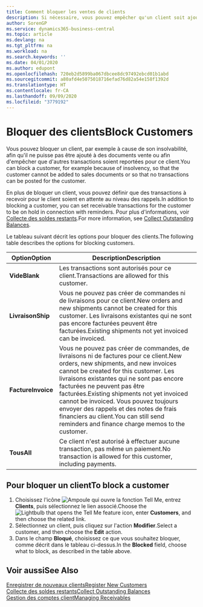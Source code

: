 ```yaml
---
title: Comment bloquer les ventes de clients
description: Si nécessaire, vous pouvez empêcher qu'un client soit ajouté aux documents de vente et d'autres transactions de vente.
author: SorenGP
ms.service: dynamics365-business-central
ms.topic: article
ms.devlang: na
ms.tgt_pltfrm: na
ms.workload: na
ms.search.keywords: ''
ms.date: 04/01/2020
ms.author: edupont
ms.openlocfilehash: 720eb2d5899ba067dbcee8dc97492ebcd01b1abd
ms.sourcegitcommit: a80afd4e5075018716efad76d82a54e158f1392d
ms.translationtype: HT
ms.contentlocale: fr-CA
ms.lasthandoff: 09/09/2020
ms.locfileid: "3779192"
---
```

# <a name="block-customers"></a><span data-ttu-id="37bb2-103">Bloquer des clients</span><span class="sxs-lookup"><span data-stu-id="37bb2-103">Block Customers</span></span>
<span data-ttu-id="37bb2-104">Vous pouvez bloquer un client, par exemple à cause de son insolvabilité, afin qu'il ne puisse pas être ajouté à des documents vente ou afin d'empêcher que d'autres transactions soient reportées pour ce client.</span><span class="sxs-lookup"><span data-stu-id="37bb2-104">You can block a customer, for example because of insolvency, so that the customer cannot be added to sales documents or so that no transactions can be posted for the customer.</span></span>

<span data-ttu-id="37bb2-105">En plus de bloquer un client, vous pouvez définir que des transactions à recevoir pour le client soient en attente au niveau des rappels.</span><span class="sxs-lookup"><span data-stu-id="37bb2-105">In addition to blocking a customer, you can set receivable transactions for the customer to be on hold in connection with reminders.</span></span> <span data-ttu-id="37bb2-106">Pour plus d'informations, voir [Collecte des soldes restants](receivables-collect-outstanding-balances.md).</span><span class="sxs-lookup"><span data-stu-id="37bb2-106">For more information, see [Collect Outstanding Balances](receivables-collect-outstanding-balances.md).</span></span>   

<span data-ttu-id="37bb2-107">Le tableau suivant décrit les options pour bloquer des clients.</span><span class="sxs-lookup"><span data-stu-id="37bb2-107">The following table describes the options for blocking customers.</span></span>  

|<span data-ttu-id="37bb2-108">Option</span><span class="sxs-lookup"><span data-stu-id="37bb2-108">Option</span></span>|<span data-ttu-id="37bb2-109">Description</span><span class="sxs-lookup"><span data-stu-id="37bb2-109">Description</span></span>|  
|--------------------|------------|  
|<span data-ttu-id="37bb2-110">**Vide**</span><span class="sxs-lookup"><span data-stu-id="37bb2-110">**Blank**</span></span>|<span data-ttu-id="37bb2-111">Les transactions sont autorisés pour ce client.</span><span class="sxs-lookup"><span data-stu-id="37bb2-111">Transactions are allowed for this customer.</span></span>|
|<span data-ttu-id="37bb2-112">**Livraison**</span><span class="sxs-lookup"><span data-stu-id="37bb2-112">**Ship**</span></span>|<span data-ttu-id="37bb2-113">Vous ne pouvez pas créer de commandes ni de livraisons pour ce client.</span><span class="sxs-lookup"><span data-stu-id="37bb2-113">New orders and new shipments cannot be created for this customer.</span></span> <span data-ttu-id="37bb2-114">Les livraisons existantes qui ne sont pas encore facturées peuvent être facturées.</span><span class="sxs-lookup"><span data-stu-id="37bb2-114">Existing shipments not yet invoiced can be invoiced.</span></span>|  
|<span data-ttu-id="37bb2-115">**Facture**</span><span class="sxs-lookup"><span data-stu-id="37bb2-115">**Invoice**</span></span>|<span data-ttu-id="37bb2-116">Vous ne pouvez pas créer de commandes, de livraisons ni de factures pour ce client.</span><span class="sxs-lookup"><span data-stu-id="37bb2-116">New orders, new shipments, and new invoices cannot be created for this customer.</span></span> <span data-ttu-id="37bb2-117">Les livraisons existantes qui ne sont pas encore facturées ne peuvent pas être facturées.</span><span class="sxs-lookup"><span data-stu-id="37bb2-117">Existing shipments not yet invoiced cannot be invoiced.</span></span> <span data-ttu-id="37bb2-118">Vous pouvez toujours envoyer des rappels et des notes de frais financiers au client.</span><span class="sxs-lookup"><span data-stu-id="37bb2-118">You can still send reminders and finance charge memos to the customer.</span></span>|  
|<span data-ttu-id="37bb2-119">**Tous**</span><span class="sxs-lookup"><span data-stu-id="37bb2-119">**All**</span></span>|<span data-ttu-id="37bb2-120">Ce client n'est autorisé à effectuer aucune transaction, pas même un paiement.</span><span class="sxs-lookup"><span data-stu-id="37bb2-120">No transaction is allowed for this customer, including payments.</span></span>|  

## <a name="to-block-a-customer"></a><span data-ttu-id="37bb2-121">Pour bloquer un client</span><span class="sxs-lookup"><span data-stu-id="37bb2-121">To block a customer</span></span>  
1. <span data-ttu-id="37bb2-122">Choisissez l'icône ![Ampoule qui ouvre la fonction Tell Me](media/ui-search/search_small.png "Dites-moi ce que vous voulez faire"), entrez **Clients**, puis sélectionnez le lien associé.</span><span class="sxs-lookup"><span data-stu-id="37bb2-122">Choose the ![Lightbulb that opens the Tell Me feature](media/ui-search/search_small.png "Tell me what you want to do") icon, enter **Customers**, and then choose the related link.</span></span>
2. <span data-ttu-id="37bb2-123">Sélectionnez un client, puis cliquez sur l'action **Modifier**.</span><span class="sxs-lookup"><span data-stu-id="37bb2-123">Select a customer, and then choose the **Edit** action.</span></span>
3. <span data-ttu-id="37bb2-124">Dans le champ **Bloqué**, choisissez ce que vous souhaitez bloquer, comme décrit dans le tableau ci-dessus.</span><span class="sxs-lookup"><span data-stu-id="37bb2-124">In the **Blocked** field, choose what to block, as described in the table above.</span></span>

## <a name="see-also"></a><span data-ttu-id="37bb2-125">Voir aussi</span><span class="sxs-lookup"><span data-stu-id="37bb2-125">See Also</span></span>  
[<span data-ttu-id="37bb2-126">Enregistrer de nouveaux clients</span><span class="sxs-lookup"><span data-stu-id="37bb2-126">Register New Customers</span></span>](sales-how-register-new-customers.md)  
[<span data-ttu-id="37bb2-127">Collecte des soldes restants</span><span class="sxs-lookup"><span data-stu-id="37bb2-127">Collect Outstanding Balances</span></span>](receivables-collect-outstanding-balances.md)  
[<span data-ttu-id="37bb2-128">Gestion des comptes client</span><span class="sxs-lookup"><span data-stu-id="37bb2-128">Managing Receivables</span></span>](receivables-manage-receivables.md)  
